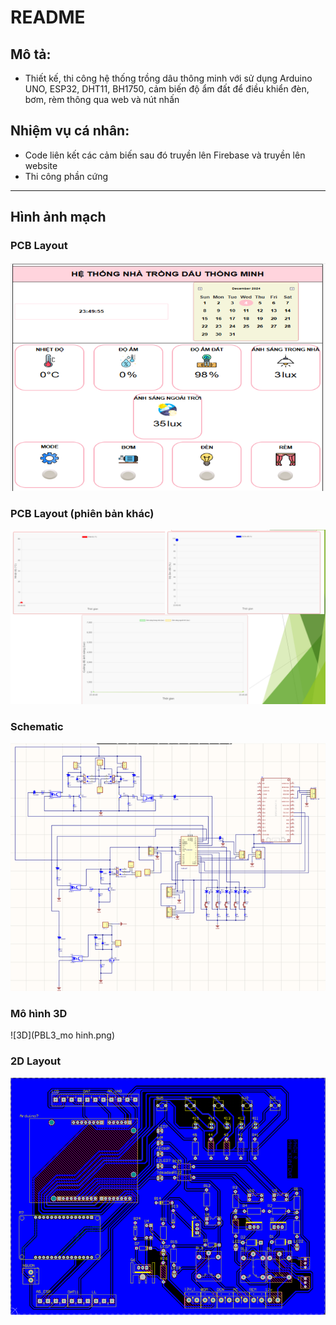 # README

## Mô tả:
- Thiết kế, thi công hệ thống trồng dâu thông minh với sử dụng Arduino UNO, ESP32, DHT11, BH1750, cảm biến độ ẩm đất để điều khiển đèn, bơm, rèm thông qua web và nút nhấn

## Nhiệm vụ cá nhân:
- Code liên kết các cảm biến sau đó truyền lên Firebase và truyền lên website
- Thi công phần cứng
---

## Hình ảnh mạch

### PCB Layout
![PCB](PBL3_web.png)

### PCB Layout (phiên bản khác)
![PCB2](PBL3_web2.png)

### Schematic
![Schematic](PBL3_schematic.png)

### Mô hình 3D
![3D](PBL3_mo hinh.png)

### 2D Layout
![2D](PBL3_2D.png)
